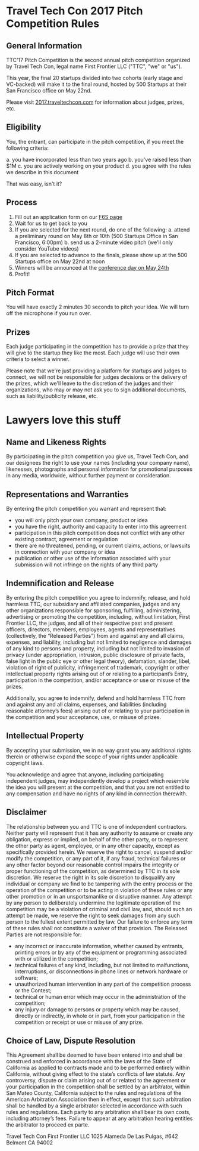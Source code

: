 # Travel Tech Con 2017 Pitch Competition Rules

## General Information

TTC'17 Pitch Competition is the second annual pitch competition organized by Travel Tech Con, legal name First Frontier LLC ("TTC", "we" or "us").

This year, the final 20 startups divided into two cohorts (early stage and VC-backed) will make it to the final round, hosted by 500 Startups at their San Francisco office on May 22nd.

Please visit [2017.traveltechcon.com](http://2017.traveltechcon.com) for information about judges, prizes, etc.

## Eligibility

You, the entrant, can participate in the pitch competition, if you meet the following criteria:

a. you have incorporated less than two years ago
b. you've raised less than $1M
c. you are actively working on your product
d. you agree with the rules we describe in this document

That was easy, isn't it?

## Process

  1. Fill out an application form on our [F6S page](http://f6s.com/traveltechcon/)
  2. Wait for us to get back to you
  3. If you are selected for the next round, do one of the following:
    a. attend a preliminary round on May 8th or 10th (500 Startups Office in San Francisco, 6:00pm)
    b. send us a 2-minute video pitch (we'll only consider YouTube videos)
  4. If you are selected to advance to the finals, please show up at the 500 Startups office on May 22nd at noon
  5. Winners will be announced at the [conference day on May 24th](http://2017.traveltechcon.com)
  6. Profit!

## Pitch Format

You will have exactly 2 minutes 30 seconds to pitch your idea. We will turn off the microphone if you run over.

## Prizes

Each judge participating in the competition has to provide a prize that they will give to the startup they like the most. Each judge will use their own criteria to select a winner.

Please note that we're just providing a platform for startups and judges to connect, we will not be responsible for judges decisions or the delivery of the prizes, which we'll leave to the discretion of the judges and their organizations, who may or may not ask you to sign additional documents, such as liability/publicity release, etc.

# Lawyers love this stuff

## Name and Likeness Rights

By participating in the pitch competition you give us, Travel Tech Con, and our designees the right to use your names (including your company name), likenesses, photographs and personal information for promotional purposes in any media, worldwide, without further payment or consideration.

## Representations and Warranties

By entering the pitch competition you warrant and represent that:

 - you will only pitch your own company, product or idea
 - you have the right, authority and capacity to enter into this agreement
 - participation in this pitch competition does not conflict with any other existing contract, agreement or regulation
 - there are no threatened, pending, or current claims, actions, or lawsuits in connection with your company or idea
 - publication or other use of the information associated with your submission will not infringe on the rights of any third party

## Indemnification and Release

By entering the pitch competition you agree to indemnify, release, and hold harmless TTC, our subsidiary and affiliated companies, judges and any other organizations responsible for sponsoring, fulfilling, administering, advertising or promoting the competition, including, without limitation, First Frontier LLC, the judges, and all of their respective past and present officers, directors, members, employees, agents and representatives (collectively, the “Released Parties”) from and against any and all claims, expenses, and liability, including but not limited to negligence and damages of any kind to persons and property, including but not limited to invasion of privacy (under appropriation, intrusion, public disclosure of private facts, false light in the public eye or other legal theory), defamation, slander, libel, violation of right of publicity, infringement of trademark, copyright or other intellectual property rights arising out of or relating to a participant’s Entry, participation in the competition, and/or acceptance or use or misuse of the prizes.

Additionally, you agree to indemnify, defend and hold harmless TTC from and against any and all claims, expenses, and liabilities (including reasonable attorney’s fees) arising out of or relating to your participation in the competition and your acceptance, use, or misuse of prizes.

## Intellectual Property

By accepting your submission, we in no way grant you any additional rights therein or otherwise expand the scope of your rights under applicable copyright laws.

You acknowledge and agree that anyone, including participating independent judges, may independently develop a project which resemble the idea you will present at the competition, and that you are not entitled to any compensation and have no rights of any kind in connection therewith.

## Disclaimer

The relationship between you and TTC is one of independent contractors. Neither party will represent that it has any authority to assume or create any obligation, express or implied, on behalf of the other party, or to represent the other party as agent, employee, or in any other capacity, except as specifically provided herein. We reserve the right to cancel, suspend and/or modify the competition, or any part of it, if any fraud, technical failures or any other factor beyond our reasonable control impairs the integrity or proper functioning of the competition, as determined by TTC in its sole discretion. We reserve the right in its sole discretion to disqualify any individual or company we find to be tampering with the entry process or the operation of the competition or to be acting in violation of these rules or any other promotion or in an unsportsmanlike or disruptive manner. Any attempt by any person to deliberately undermine the legitimate operation of the competition may be a violation of criminal and civil law, and, should such an attempt be made, we reserve the right to seek damages from any such person to the fullest extent permitted by law. Our failure to enforce any term of these rules shall not constitute a waiver of that provision. The Released Parties are not responsible for:

 - any incorrect or inaccurate information, whether caused by entrants, printing errors or by any of the equipment or programming associated with or utilized in the competition;
 - technical failures of any kind, including, but not limited to malfunctions, interruptions, or disconnections in phone lines or network hardware or software;
 - unauthorized human intervention in any part of the competition process or the Contest;
 - technical or human error which may occur in the administration of the competition;
 - any injury or damage to persons or property which may be caused, directly or indirectly, in whole or in part, from your participation in the competition or receipt or use or misuse of any prize.

## Choice of Law, Dispute Resolution

This Agreement shall be deemed to have been entered into and shall be construed and enforced in accordance with the laws of the State of California as applied to contracts made and to be performed entirely within California, without giving effect to the state’s conflicts of law statute. Any controversy, dispute or claim arising out of or related to the agreement or your participation in the competition shall be settled by an arbitrator, within San Mateo County, California subject to the rules and regulations of the American Arbitration Association then in effect, except that such arbitration shall be handled by a single arbitrator selected in accordance with such rules and regulations. Each party to any arbitration shall bear its own costs, including attorney’s fees. Failure to appear at any arbitration hearing entitles the arbitrator to proceed ex parte.

Travel Tech Con
First Frontier LLC
1025 Alameda De Las Pulgas, #642
Belmont CA 94002
